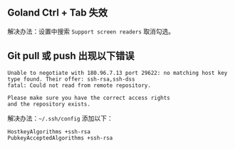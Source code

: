 ## Goland  Ctrl + Tab 失效
解决办法：设置中搜索 `Support screen readers` 取消勾选。

## Git pull 或 push 出现以下错误

```shell
Unable to negotiate with 180.96.7.13 port 29622: no matching host key type found. Their offer: ssh-rsa,ssh-dss
fatal: Could not read from remote repository.

Please make sure you have the correct access rights
and the repository exists.
```

解决办法：`~/.ssh/config` 添加以下：

```shell
HostkeyAlgorithms +ssh-rsa
PubkeyAcceptedAlgorithms +ssh-rsa
```

